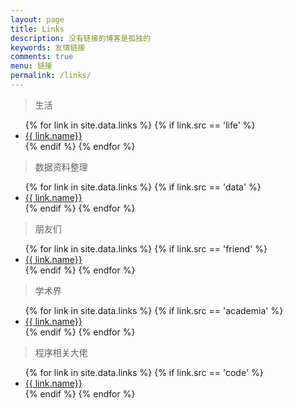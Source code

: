 ```yaml
---
layout: page
title: Links
description: 没有链接的博客是孤独的
keywords: 友情链接
comments: true
menu: 链接
permalink: /links/
---
```


> 生活 

<ul>
{% for link in site.data.links %}
  {% if link.src == 'life' %}
  <li><a href="{{ link.url }}" target="_blank">{{ link.name}}</a></li>
  {% endif %}
{% endfor %}
</ul>

> 数据资料整理

<ul>
{% for link in site.data.links %}
  {% if link.src == 'data' %}
  <li><a href="{{ link.url }}" target="_blank">{{ link.name}}</a></li>
  {% endif %}
{% endfor %}
</ul>

> 朋友们

<ul>
{% for link in site.data.links %}
  {% if link.src == 'friend' %}
  <li><a href="{{ link.url }}" target="_blank">{{ link.name}}</a></li>
  {% endif %}
{% endfor %}
</ul>

> 学术界

<ul>
{% for link in site.data.links %}
  {% if link.src == 'academia' %}
  <li><a href="{{ link.url }}" target="_blank">{{ link.name}}</a></li>
  {% endif %}
{% endfor %}
</ul>

> 程序相关大佬

<ul>
{% for link in site.data.links %}
  {% if link.src == 'code' %}
  <li><a href="{{ link.url }}" target="_blank">{{ link.name}}</a></li>
  {% endif %}
{% endfor %}
</ul>